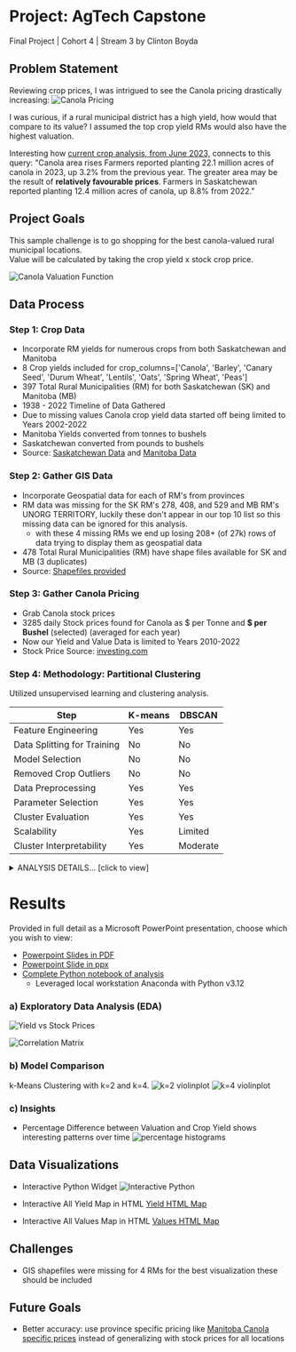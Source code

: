# Project: AgTech Capstone
Final Project | Cohort 4 | Stream 3 by Clinton Boyda

## Problem Statement
Reviewing crop prices, I was intrigued to see the Canola pricing drastically increasing:
![Canola Pricing](https://raw.githubusercontent.com/cboyda/AgTech/main/Visuals/CanolaPrices.png)

I was curious, if a rural municipal district has a high yield, how would that compare to its value? 
I assumed the top crop yield RMs would also have the highest valuation.

Interesting how [current crop analysis, from June 2023,](https://www150.statcan.gc.ca/n1/daily-quotidien/230628/dq230628a-eng.htm) connects to this query: "Canola area rises
Farmers reported planting 22.1 million acres of canola in 2023, up 3.2% from the previous year. The greater area may be the result of **relatively favourable prices**.
Farmers in Saskatchewan reported planting 12.4 million acres of canola, up 8.8% from 2022."

## Project Goals
This sample challenge is to go shopping for the best canola-valued rural municipal locations.  
Value will be calculated by taking the crop yield x stock crop price.

![Canola Valuation Function](https://raw.githubusercontent.com/cboyda/AgTech/main/Visuals/canola_function.png)

## Data Process
### Step 1: Crop Data

* Incorporate RM yields for numerous crops from both Saskatchewan and Manitoba
* 8 Crop yields included for crop_columns=['Canola', 'Barley', 'Canary Seed', 'Durum Wheat', 'Lentils', 'Oats', 'Spring Wheat', 'Peas']
* 397 Total Rural Municipalities (RM) for both Saskatchewan (SK) and Manitoba (MB)
* 1938 - 2022 Timeline of Data Gathered
* Due to missing values Canola crop yield data started off being limited to Years 2002-2022
* Manitoba Yields converted from tonnes to bushels
* Saskatchewan converted from pounds to bushels
* Source: [Saskatchewan Data](https://dashboard.saskatchewan.ca/agriculture/rm-yields/rm-yields-data) and [Manitoba Data](https://geoportal.gov.mb.ca/search?collection=Dataset&q=crop%20yields)

### Step 2: Gather GIS Data

* Incorporate Geospatial data for each of RM's from provinces
* RM data was missing for the SK RM's 278, 408, and 529 and MB RM's UNORG TERRITORY, luckily these don't appear in our top 10 list so this missing data can be ignored for this analysis.
  * with these 4 missing RMs we end up losing 208+ (of 27k) rows of data trying to display them as geospatial data 
* 478 Total Rural Municipalities (RM) have shape files available for SK and MB (3 duplicates)
* Source: [Shapefiles provided](https://github.com/cboyda/AgTech/tree/main/Data)

### Step 3: Gather Canola Pricing

* Grab Canola stock prices
* 3285 daily Stock prices found for Canola as $ per Tonne and **$ per Bushel** (selected) (averaged for each year)
* Now our Yield and Value Data is limited to Years 2010-2022
* Stock Price Source: [investing.com](https://www.investing.com/commodities/canola-futures-streaming-chart)

### Step 4: Methodology: Partitional Clustering
Utilized unsupervised learning and clustering analysis.

| Step                          | K-means | DBSCAN |
|-------------------------------|---------|--------|
| Feature Engineering            |   Yes   |   Yes  |
| Data Splitting for Training   |   No    |   No   |
| Model Selection               |   No    |   No   |
| Removed Crop Outliers         |   No    |   No   |
| Data Preprocessing            |   Yes   |   Yes  |
| Parameter Selection           |   Yes   |   Yes  |
| Cluster Evaluation            |   Yes   |   Yes  |
| Scalability                   |   Yes   |   Limited  |
| Cluster Interpretability      |   Yes   |   Moderate  |

<details>
  <summary>ANALYSIS DETAILS... [click to view]</summary>
  
#### K-Means
K-means is a partitioning-based clustering algorithm. It assigns data points to clusters by minimizing the sum of squared distances between data points and the centroid of their assigned cluster. It assumes that clusters are spherical and equally sized.

* k-mean elbow graph for selecting preferred k value
![elbow graph](https://raw.githubusercontent.com/cboyda/AgTech/main/Visuals/elbow-Value_scaled.png)

![k-means results](https://raw.githubusercontent.com/cboyda/AgTech/main/Visuals/k-means_comparison_data.png)

#### DBSCAN
DBSCAN (Density-Based Spatial Clustering of Applications with Noise) is a density-based clustering algorithm. It defines clusters as dense regions of data points separated by areas of lower density. It doesn't assume spherical clusters and can discover clusters of arbitrary shapes.

![dbscan results](https://raw.githubusercontent.com/cboyda/AgTech/main/Visuals/DBSCAN_results.png)

  * See Python code for more details, preference was to focus on results of k-means since they visually represented a clearer result

</details>

# Results
Provided in full detail as a Microsoft PowerPoint presentation, choose which you wish to view:
* [Powerpoint Slides in PDF](https://github.com/cboyda/AgTech/blob/main/Visuals/Capstone%20-%20High%20Value%20Canola.pdf)
* [Powerpoint Slide in ppx](https://github.com/cboyda/AgTech/raw/main/Visuals/Capstone%20-%20High%20Value%20Canola.pptx)
* [Complete Python notebook of analysis](https://github.com/cboyda/AgTech/blob/main/Assignments/CapstoneAssignment_CropAnalysis.ipynb)
  * Leveraged local workstation Anaconda with Python v3.12

### a) Exploratory Data Analysis (EDA)

![Yield vs Stock Prices](https://raw.githubusercontent.com/cboyda/AgTech/main/Visuals/graph-Yield_vs_StockPrice.png)

![Correlation Matrix](https://raw.githubusercontent.com/cboyda/AgTech/main/Visuals/correlation_matrix.png)

### b) Model Comparison
k-Means Clustering with k=2 and k=4.
![k=2 violinplot](https://raw.githubusercontent.com/cboyda/AgTech/main/Visuals/cluster_k2_violin.png)
![k=4 violinplot](https://raw.githubusercontent.com/cboyda/AgTech/main/Visuals/cluster_k4_violin.png)

### c) Insights
* Percentage Difference between Valuation and Crop Yield shows interesting patterns over time
![percentage histograms](https://raw.githubusercontent.com/cboyda/AgTech/main/Visuals/graph-Diffs_Normalized_OverTime.png)

## Data Visualizations
* Interactive Python Widget
![Interactive Python](https://raw.githubusercontent.com/cboyda/AgTech/main/Visuals/Interactive_Python.png)

* Interactive All Yield Map in HTML
[Yield HTML Map](https://raw.githack.com/cboyda/AgTech/main/Visuals/Canola_AllYields.html)
* Interactive All Values Map in HTML
[Values HTML Map](https://raw.githack.com/cboyda/AgTech/main/Visuals/Canola_AllValues.html)

## Challenges
* GIS shapefiles were missing for 4 RMs for the best visualization these should be included

## Future Goals
* Better accuracy: use province specific pricing like [Manitoba Canola specific prices](https://geoportal.gov.mb.ca/datasets/manitoba::manitoba-crop-prices-historical/explore) instead of generalizing with stock prices for all locations

